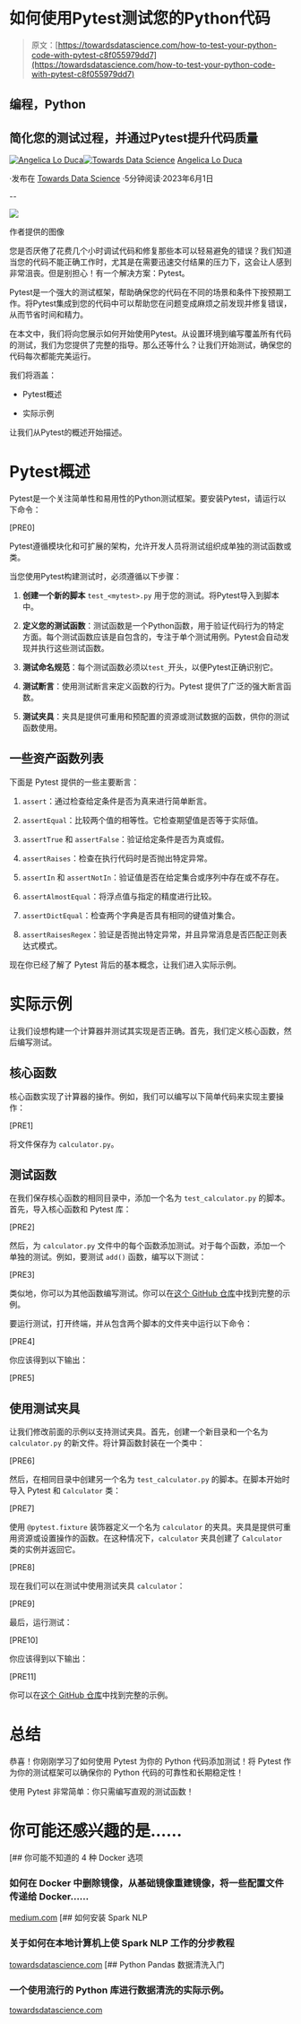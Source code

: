 # 如何使用Pytest测试您的Python代码

> 原文：[https://towardsdatascience.com/how-to-test-your-python-code-with-pytest-c8f055979dd7](https://towardsdatascience.com/how-to-test-your-python-code-with-pytest-c8f055979dd7)

## 编程，Python

## 简化您的测试过程，并通过Pytest提升代码质量

[](https://alod83.medium.com/?source=post_page-----c8f055979dd7--------------------------------)[![Angelica Lo Duca](../Images/45aa2e2e504bb3af6d3b8009dc6f030e.png)](https://alod83.medium.com/?source=post_page-----c8f055979dd7--------------------------------)[](https://towardsdatascience.com/?source=post_page-----c8f055979dd7--------------------------------)[![Towards Data Science](../Images/a6ff2676ffcc0c7aad8aaf1d79379785.png)](https://towardsdatascience.com/?source=post_page-----c8f055979dd7--------------------------------) [Angelica Lo Duca](https://alod83.medium.com/?source=post_page-----c8f055979dd7--------------------------------)

·发布在 [Towards Data Science](https://towardsdatascience.com/?source=post_page-----c8f055979dd7--------------------------------) ·5分钟阅读·2023年6月1日

--

![](../Images/8fa752ecf9ee0df5ef35b90402cbbda7.png)

作者提供的图像

您是否厌倦了花费几个小时调试代码和修复那些本可以轻易避免的错误？我们知道当您的代码不能正确工作时，尤其是在需要迅速交付结果的压力下，这会让人感到非常沮丧。但是别担心！有一个解决方案：Pytest。

Pytest是一个强大的测试框架，帮助确保您的代码在不同的场景和条件下按预期工作。将Pytest集成到您的代码中可以帮助您在问题变成麻烦之前发现并修复错误，从而节省时间和精力。

在本文中，我们将向您展示如何开始使用Pytest。从设置环境到编写覆盖所有代码的测试，我们为您提供了完整的指导。那么还等什么？让我们开始测试，确保您的代码每次都能完美运行。

我们将涵盖：

+   Pytest概述

+   实际示例

让我们从Pytest的概述开始描述。

# Pytest概述

Pytest是一个关注简单性和易用性的Python测试框架。要安装Pytest，请运行以下命令：

[PRE0]

Pytest遵循模块化和可扩展的架构，允许开发人员将测试组织成单独的测试函数或类。

当您使用Pytest构建测试时，必须遵循以下步骤：

1.  **创建一个新的脚本** `test_<mytest>.py` 用于您的测试。将Pytest导入到脚本中。

1.  **定义您的测试函数**：测试函数是一个Python函数，用于验证代码行为的特定方面。每个测试函数应该是自包含的，专注于单个测试用例。Pytest会自动发现并执行这些测试函数。

1.  **测试命名规范**：每个测试函数必须以`test_`开头，以便Pytest正确识别它。

1.  **测试断言**：使用测试断言来定义函数的行为。Pytest 提供了广泛的强大断言函数。

1.  **测试夹具**：夹具是提供可重用和预配置的资源或测试数据的函数，供你的测试函数使用。

## 一些资产函数列表

下面是 Pytest 提供的一些主要断言：

1.  `assert`：通过检查给定条件是否为真来进行简单断言。

1.  `assertEqual`：比较两个值的相等性。它检查期望值是否等于实际值。

1.  `assertTrue` 和 `assertFalse`：验证给定条件是否为真或假。

1.  `assertRaises`：检查在执行代码时是否抛出特定异常。

1.  `assertIn` 和 `assertNotIn`：验证值是否在给定集合或序列中存在或不存在。

1.  `assertAlmostEqual`：将浮点值与指定的精度进行比较。

1.  `assertDictEqual`：检查两个字典是否具有相同的键值对集合。

1.  `assertRaisesRegex`：验证是否抛出特定异常，并且异常消息是否匹配正则表达式模式。

现在你已经了解了 Pytest 背后的基本概念，让我们进入实际示例。

# 实际示例

让我们设想构建一个计算器并测试其实现是否正确。首先，我们定义核心函数，然后编写测试。

## 核心函数

核心函数实现了计算器的操作。例如，我们可以编写以下简单代码来实现主要操作：

[PRE1]

将文件保存为 `calculator.py`。

## 测试函数

在我们保存核心函数的相同目录中，添加一个名为 `test_calculator.py` 的脚本。首先，导入核心函数和 Pytest 库：

[PRE2]

然后，为 `calculator.py` 文件中的每个函数添加测试。对于每个函数，添加一个单独的测试。例如，要测试 `add()` 函数，编写以下测试：

[PRE3]

类似地，你可以为其他函数编写测试。你可以在[这个 GitHub 仓库](https://github.com/alod83/data-science/tree/master/Tests/Calculator)中找到完整的示例。

要运行测试，打开终端，并从包含两个脚本的文件夹中运行以下命令：

[PRE4]

你应该得到以下输出：

[PRE5]

## 使用测试夹具

让我们修改前面的示例以支持测试夹具。首先，创建一个新目录和一个名为 `calculator.py` 的新文件。将计算函数封装在一个类中：

[PRE6]

然后，在相同目录中创建另一个名为 `test_calculator.py` 的脚本。在脚本开始时导入 Pytest 和 `Calculator` 类：

[PRE7]

使用 `@pytest.fixture` 装饰器定义一个名为 `calculator` 的夹具。夹具是提供可重用资源或设置操作的函数。在这种情况下，`calculator` 夹具创建了 `Calculator` 类的实例并返回它。

[PRE8]

现在我们可以在测试中使用测试夹具 `calculator`：

[PRE9]

最后，运行测试：

[PRE10]

你应该得到以下输出：

[PRE11]

你可以在[这个 GitHub 仓库](https://github.com/alod83/data-science/tree/master/Tests/CalculatorFixture)中找到完整的示例。

# 总结

恭喜！你刚刚学习了如何使用 Pytest 为你的 Python 代码添加测试！将 Pytest 作为你的测试框架可以确保你的 Python 代码的可靠性和长期稳定性！

使用 Pytest 非常简单：你只需编写直观的测试函数！

# 你可能还感兴趣的是……

[](https://medium.com/syntaxerrorpub/4-docker-options-you-may-not-know-fef301a5ce03?source=post_page-----c8f055979dd7--------------------------------) [## 你可能不知道的 4 种 Docker 选项

### 如何在 Docker 中删除镜像，从基础镜像重建镜像，将一些配置文件传递给 Docker……

[medium.com](https://medium.com/syntaxerrorpub/4-docker-options-you-may-not-know-fef301a5ce03?source=post_page-----c8f055979dd7--------------------------------) [](/how-to-install-spark-nlp-5fcd36fab378?source=post_page-----c8f055979dd7--------------------------------) [## 如何安装 Spark NLP

### 关于如何在本地计算机上使 Spark NLP 工作的分步教程

[towardsdatascience.com](/how-to-install-spark-nlp-5fcd36fab378?source=post_page-----c8f055979dd7--------------------------------) [](/getting-started-with-data-cleaning-in-python-pandas-76d977f95b57?source=post_page-----c8f055979dd7--------------------------------) [## Python Pandas 数据清洗入门

### 一个使用流行的 Python 库进行数据清洗的实际示例。

[towardsdatascience.com](/getting-started-with-data-cleaning-in-python-pandas-76d977f95b57?source=post_page-----c8f055979dd7--------------------------------)

